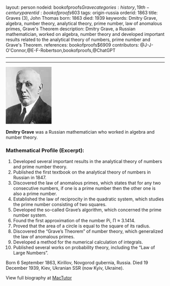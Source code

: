 layout: person
nodeid: bookofproofs$Grave
categories: history,19th-century
parentid: bookofproofs$603
tags: origin-russia
orderid: 1863
title: Graves (3), John Thomas
born: 1863
died: 1939
keywords: Dmitry Grave, algebra, number theory, analytical theory, prime number, law of anomalous primes, Grave's Theorem
description: Dmitry Grave, a Russian mathematician, worked on algebra, number theory and developed important results related to the analytical theory of numbers, prime number and Grave's  Theorem.
references: bookofproofs$6909
contributors: @J-J-O'Connor,@E-F-Robertson,bookofproofs,@ChatGPT

---



---

![Grave.jpg](https://github.com/bookofproofs/bookofproofs.github.io/blob/main/_sources/_assets/images/portraits/Grave.jpg?raw=true)

**Dmitry Grave** was a Russian mathematician who worked in algebra and number theory.

### Mathematical Profile (Excerpt):
1. Developed several important results in the analytical theory of numbers and prime number theory.
2. Published the first textbook on the analytical theory of numbers in Russian in 1847.
3. Discovered the law of anomalous primes, which states that for any two consecutive numbers, if one is a prime number then the other one is also a prime number.
4. Established the law of reciprocity in the quadratic system, which studies the prime number consisting of two squares.
5. Developed the so-called Grave’s algorithm, which concerned the prime number system.
6. Found the first approximation of the number Pi, Π ≈ 3.1414.
7. Proved that the area of a circle is equal to the square of its radius.
8. Discovered the “Grave’s Theorem” of number theory, which generalized the law of anomalous primes.
9. Developed a method for the numerical calculation of integrals.
10. Published several works on probability theory, including the “Law of Large Numbers”.

Born 6 September 1863, Kirillov, Novgorod gubernia, Russia. Died 19 December 1939, Kiev, Ukranian SSR (now Kyiv, Ukraine).

View full biography at [MacTutor](https://mathshistory.st-andrews.ac.uk/Biographies/Grave/)
